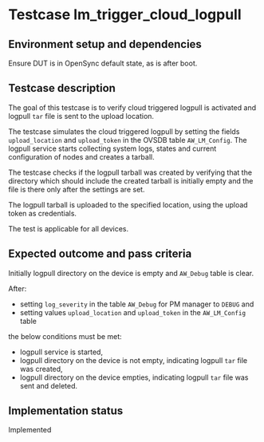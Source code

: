 # Testcase lm_trigger_cloud_logpull

## Environment setup and dependencies

Ensure DUT is in OpenSync default state, as is after boot.

## Testcase description

The goal of this testcase is to verify cloud triggered logpull is activated and
logpull `tar` file is sent to the upload location.

The testcase simulates the cloud triggered logpull by setting the fields
`upload_location` and `upload_token` in the OVSDB table `AW_LM_Config`. The
logpull service starts collecting system logs, states and current configuration
of nodes and creates a tarball.

The testcase checks if the logpull tarball was created by verifying that the
directory which should include the created tarball is initially empty and the
file is there only after the settings are set.

The logpull tarball is uploaded to the specified location, using the upload
token as credentials.

The test is applicable for all devices.

## Expected outcome and pass criteria

Initially logpull directory on the device is empty and `AW_Debug` table is
clear.

After:

- setting `log_severity` in the table `AW_Debug` for PM manager to `DEBUG` and
- setting values `upload_location` and `upload_token` in the `AW_LM_Config`
table

the below conditions must be met:

- logpull service is started,
- logpull directory on the device is not empty, indicating logpull `tar` file
was created,
- logpull directory on the device empties, indicating logpull `tar` file was
sent and deleted.

## Implementation status

Implemented
